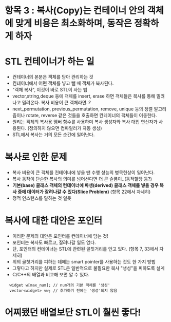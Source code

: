# 항목 3 : 복사(Copy)는 컨테이너 안의 객체에 맞게 비용은 최소화하며, 동작은 정확하게 하자

# STL 컨테이너가 하는 일

* 컨테이너의 본분은 객체를 담아 관리하는 것
* 컨테이너에서 어떤 객체를 넣고 뺄 때 객체가 복사된다.
* "객체 복사", 이것이 바로 STL이 사는 법
* vector,string,deque 등에 객체를 insert, erase 하면 객체들은 복사를 통해 밀려나고 밀려온다. 복사 비용이 큰 객체라면..?
* next_permutation, previous_permutation, remove, unique 등의 정렬 알고리즘이나 rotate, reverse 같은 것들을 호출하면 컨테이너의 객체들이 이동한다.
* 원리는 객체의 복사용 멤버 함수를 사용하며 복사 생성자와 복사 대입 연산자가 사용된다. (정의하지 않으면 컴파일러가 자동 생성)
* STL에서 복사는 거의 모든 순간에 일어난다.

# 복사로 인한 문제

* 복사 비용이 큰 객체를 컨테이너에 넣을 땐 수행 성능의 병목현상이 일어난다.
* 복사 동작이 단순한 복사의 의미를 넘어선다면 더 큰 슬픔이..(동적할당 등?)
* **기본(base) 클래스 객체의 컨테이너에 파생(derived) 클래스 객체를 넣을 경우 복사 중에 __데이터가 잘려나갈 수 있다(Slice Problem)__** (항목 22에서 자세히)
* 정적 인스턴스를 말하는 것 일듯

# 복사에 대한 대안은 포인터

* 이러한 문제의 대안은 포인터를 컨테이너에 담는 것!
* 포인터는 복사도 빠르고, 잘려나갈 일도 없다.
* 단, 포인터의 컨테이너는 STL에 관련된 골칫거리를 안고 있다. (항목 7, 33에서 자세히)
* 위의 골칫거리를 피하는 데에는 smart pointer를 사용하는 것도 한 가지 방법
* 그렇다고 하지만 실제로 STL은 일반적으로 불필요한 복사 "생성"을 피하도록 설계
* C/C++의 배열과 비교해 보면 알 수 있다.
```
  widget w[max_num]; // num개의 기본 객체를 '생성'
  vector<widget> vw; // 추가하기 전에는 '생성'되지 않음
```

# 어찌됐던 배열보단 STL이 훨씬 좋다!